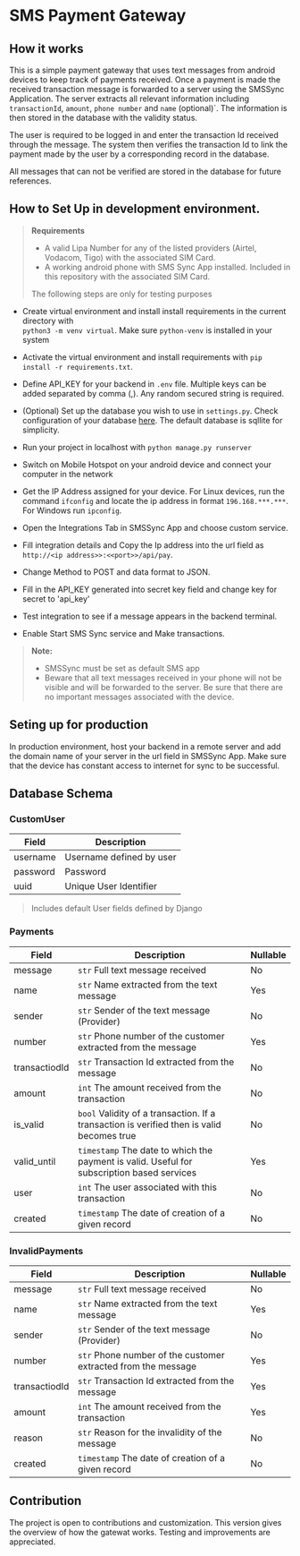 # SMS Payment Gateway

## How it works
This is a simple payment gateway that uses text messages from android devices to keep track of payments received. Once a payment is made the received transaction message is forwarded to a server using the SMSSync Application. The server extracts all relevant information including `transactionId`, `amount`, `phone number` and `name` (optional)`. The information is then stored in the database with the validity status.

The user is required to be logged in and enter the transaction Id received through the message. The system then verifies the transaction Id to link the payment made by the user by a corresponding record in the database.

All messages that can not be verified are stored in the database for future references.


## How to Set Up in development environment.
> **Requirements** <br>
> - A valid Lipa Number for any of the listed providers (Airtel, Vodacom, Tigo) with the associated SIM Card.
> - A working android phone with SMS Sync App installed. Included in this repository with the associated SIM Card.
>
> The following steps are only for testing purposes

- Create virtual environment and install install requirements in the current directory with <br> 
`python3 -m venv virtual`. Make sure  `python-venv` is installed in your system
- Activate the virtual environment and install requirements with  `pip install -r requirements.txt`. 
- Define API_KEY for your backend in `.env` file. Multiple keys can be added separated by comma (,). Any random secured string is required.

- (Optional) Set up the database you wish to use in   `settings.py`. Check configuration of your database [here](https://docs.djangoproject.com/en/4.1/ref/databases/). The default database is sqllite for simplicity.
- Run your project in localhost with `python manage.py runserver`
- Switch on Mobile Hotspot on your android device and connect your computer in the network
- Get the IP Address assigned for your device. For Linux devices, run the command `ifconfig` and locate the ip address  in format `196.168.***.***`. For Windows run `ipconfig`.
- Open the Integrations Tab in SMSSync App and choose custom service.
- Fill integration details and Copy the Ip address into the url field as `http://<ip address>>:<<port>>/api/pay`.
- Change Method to POST and data format to JSON.
- Fill in the API_KEY generated into secret key field and change key for secret to 'api_key'
- Test integration to see if a message appears in the backend terminal.
- Enable Start SMS Sync service and Make transactions.

> **Note:**
> - SMSSync must be set as default SMS app
> - Beware that all text messages received in your phone will not be visible and will be forwarded to the server. Be sure that there are no important messages associated with the device.

## Seting up for production
In production environment, host your backend in a remote server and add the domain name of your server in the url field in SMSSync App. Make sure that the device has constant access to internet for sync to be successful.



## Database Schema
### CustomUser
| Field        | Description     |
|--------------|-----------|
|username | Username defined by user
|password | Password
|uuid | Unique User Identifier

> Includes default User fields defined by Django
### **Payments**  
| Field        | Description     | Nullable |
|--------------|-----------|------------|
| message |`str` Full text message received    | No       |
|   name | `str` Name extracted from the text message | Yes
|   sender    | `str` Sender of the text message (Provider)  | No     |
| number   | `str` Phone number of the customer extracted from the message | Yes
|transactiodId | `str` Transaction Id extracted from the message | No
|amount | `int` The amount received from the transaction | No
| is_valid |`bool` Validity of a transaction. If a transaction is verified then is valid becomes true | No
| valid_until| `timestamp` The date to which the payment is valid. Useful for subscription based services | Yes
| user | `int` The user associated with this transaction | No
| created |`timestamp` The date of creation of a given record | No

### InvalidPayments
| Field        | Description     | Nullable |
|--------------|-----------|------------|
| message |`str` Full text message received    | No       |
|   name | `str` Name extracted from the text message | Yes
|   sender    | `str` Sender of the text message (Provider)  | No     |
| number   | `str` Phone number of the customer extracted from the message | Yes
|transactiodId | `str` Transaction Id extracted from the message | Yes
|amount | `int` The amount received from the transaction | Yes
| reason |`str` Reason for the invalidity of the message | No
| created |`timestamp` The date of creation of a given record | No


## Contribution
The project is open to contributions and customization. This version gives the overview of how the gatewat works. Testing and improvements are appreciated.